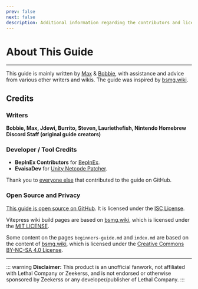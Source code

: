```yaml
---
prev: false
next: false
description: Additional information regarding the contributors and licensing of the Lethal Company Modding Wiki.
---
```


# About This Guide
---
This guide is mainly written by [Max](https://github.com/MaxWasUnavailable) & [Bobbie](https://twitter.com/VRBobbie), with assistance and advice from various other writers and wikis. The guide was inspired by [bsmg.wiki](https://bsmg.wiki).

## Credits

### Writers
**Bobbie, Max, Jdewi, Burrito, Steven, Lauriethefish, Nintendo Homebrew Discord Staff (original guide creators)** <!-- TODO: Update with new contributors from lethal.wiki and trombone.wiki -->

### Developer / Tool Credits

- **BepInEx Contributors** for [BepInEx](https://github.com/BepInEx/BepInEx).
- **EvaisaDev** for [Unity Netcode Patcher](https://github.com/EvaisaDev/UnityNetcodePatcher).

Thank you to [everyone else](https://github.com/LethalCompany/ModdingWiki/graphs/contributors) that contributed to the guide on GitHub.

### **Open Source and Privacy**  

[This guide is open source on GitHub](https://github.com/LethalCompany/ModdingWiki). It is licensed under the [ISC License](https://github.com/LethalCompany/ModdingWiki/blob/master/LICENSE.md).  

Vitepress wiki build pages are based on [bsmg.wiki](https://bsmg.wiki), which is licensed under the [MIT LICENSE](https://github.com/bsmg/wiki/blob/master/LICENSE).

Some content on the pages `beginners-guide.md` and `index.md` are based on the content of [bsmg.wiki](https://bsmg.wiki), which is licensed under the [Creative Commons BY-NC-SA 4.0 License](https://github.com/bsmg/wiki/blob/master/wiki/LICENSE).

--- 
::: warning **Disclaimer:**
This product is an unofficial fanwork, not affiliated with Lethal Company or Zeekerss, and is not endorsed or otherwise sponsored by Zeekerss or any developer/publisher of Lethal Company.
:::